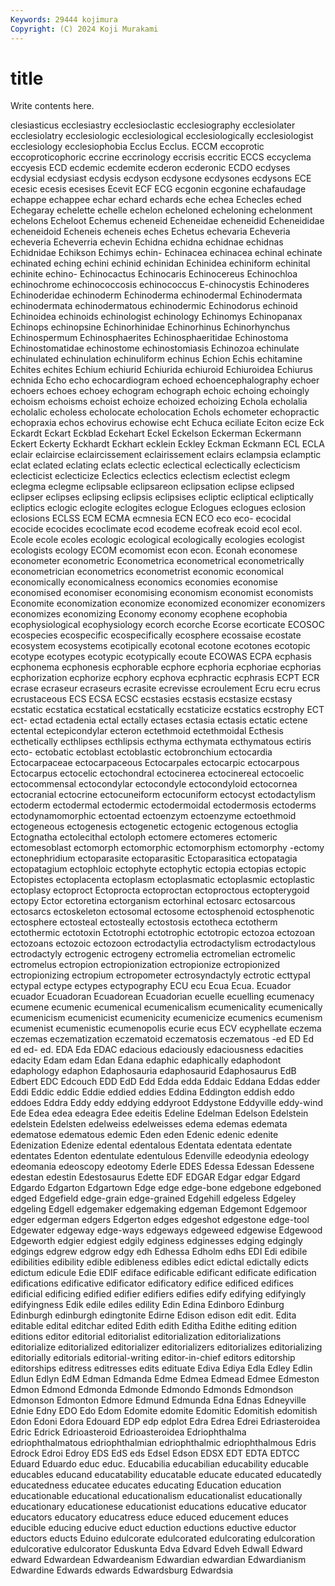 ```yaml
---
Keywords: 29444 kojimura
Copyright: (C) 2024 Koji Murakami
---
```


# title

Write contents here.



clesiasticus
ecclesiastry ecclesioclastic ecclesiography ecclesiolater ecclesiolatry ecclesiologic ecclesiological ecclesiologically ecclesiologist ecclesiology
ecclesiophobia Ecclus Ecclus. ECCM eccoprotic eccoproticophoric eccrine eccrinology eccrisis eccritic
ECCS eccyclema eccyesis ECD ecdemic ecdemite ecderon ecderonic ECDO ecdyses
ecdysial ecdysiast ecdysis ecdyson ecdysone ecdysones ecdysons ECE ecesic ecesis
ecesises Ecevit ECF ECG ecgonin ecgonine echafaudage echappe echappee echar
echard echards eche echea Echecles eched Echegaray echelette echelle echelon
echeloned echeloning echelonment echelons Echeloot Echemus echeneid Echeneidae echeneidid Echeneididae
echeneidoid Echeneis echeneis eches Echetus echevaria Echeveria echeveria Echeverria echevin
Echidna echidna echidnae echidnas Echidnidae Echikson Echimys echin- Echinacea echinacea
echinal echinate echinated eching echini echinid echinidan Echinidea echiniform echinital
echinite echino- Echinocactus Echinocaris Echinocereus Echinochloa echinochrome echinococcosis echinococcus E-chinocystis
Echinoderes Echinoderidae echinoderm Echinoderma echinodermal Echinodermata echinodermata echinodermatous echinodermic Echinodorus
echinoid Echinoidea echinoids echinologist echinology Echinomys Echinopanax Echinops echinopsine Echinorhinidae
Echinorhinus Echinorhynchus Echinospermum Echinosphaerites Echinosphaeritidae Echinostoma Echinostomatidae echinostome echinostomiasis Echinozoa
echinulate echinulated echinulation echinuliform echinus Echion Echis echitamine Echites echites
Echium echiurid Echiurida echiuroid Echiuroidea Echiurus echnida Echo echo echocardiogram
echoed echoencephalography echoer echoers echoes echoey echogram echograph echoic echoing
echoingly echoism echoisms echoist echoize echoized echoizing Echola echolalia echolalic
echoless echolocate echolocation Echols echometer echopractic echopraxia echos echovirus echowise
echt Echuca eciliate Eciton ecize Eck Eckardt Eckart Eckblad Eckehart
Eckel Eckelson Eckerman Eckermann Eckert Eckerty Eckhardt Eckhart ecklein Eckley
Eckman Eckmann ECL ECLA eclair eclaircise eclaircissement eclairissement eclairs eclampsia
eclamptic eclat eclated eclating eclats eclectic eclectical eclectically eclecticism eclecticist
eclecticize Eclectics eclectics eclectism eclectist eclegm eclegma eclegme eclipsable eclipsareon
eclipsation eclipse eclipsed eclipser eclipses eclipsing eclipsis eclipsises ecliptic ecliptical
ecliptically ecliptics eclogic eclogite eclogites eclogue Eclogues eclogues eclosion eclosions
ECLSS ECM ECMA ecmnesia ECN ECO eco eco- ecocidal ecocide
ecocides ecoclimate ecod ecodeme ecofreak ecoid ecol ecol. Ecole ecole
ecoles ecologic ecological ecologically ecologies ecologist ecologists ecology ECOM ecomomist
econ econ. Econah economese econometer econometric Econometrica econometrical econometrically econometrician
econometrics econometrist economic economical economically economicalness economics economies economise economised
economiser economising economism economist economists Economite economization economize economized economizer
economizers economizes economizing Economy economy ecophene ecophobia ecophysiological ecophysiology ecorch
ecorche Ecorse ecorticate ECOSOC ecospecies ecospecific ecospecifically ecosphere ecossaise ecostate
ecosystem ecosystems ecotipically ecotonal ecotone ecotones ecotopic ecotype ecotypes ecotypic
ecotypically ecoute ECOWAS ECPA ecphasis ecphonema ecphonesis ecphorable ecphore ecphoria
ecphoriae ecphorias ecphorization ecphorize ecphory ecphova ecphractic ecphrasis ECPT ECR
ecrase ecraseur ecraseurs ecrasite ecrevisse ecroulement Ecru ecru ecrus ecrustaceous
ECS ECSA ECSC ecstasies ecstasis ecstasize ecstasy ecstatic ecstatica ecstatical
ecstatically ecstaticize ecstatics ecstrophy ECT ect- ectad ectadenia ectal ectally
ectases ectasia ectasis ectatic ectene ectental ectepicondylar ecteron ectethmoid ectethmoidal
Ecthesis ecthetically ecthlipses ecthlipsis ecthyma ecthymata ecthymatous ectiris ecto- ectobatic
ectoblast ectoblastic ectobronchium ectocardia Ectocarpaceae ectocarpaceous Ectocarpales ectocarpic ectocarpous Ectocarpus
ectocelic ectochondral ectocinerea ectocinereal ectocoelic ectocommensal ectocondylar ectocondyle ectocondyloid ectocornea
ectocranial ectocrine ectocuneiform ectocuniform ectocyst ectodactylism ectoderm ectodermal ectodermic ectodermoidal
ectodermosis ectoderms ectodynamomorphic ectoentad ectoenzym ectoenzyme ectoethmoid ectogeneous ectogenesis ectogenetic
ectogenic ectogenous ectoglia Ectognatha ectolecithal ectoloph ectomere ectomeres ectomeric ectomesoblast
ectomorph ectomorphic ectomorphism ectomorphy -ectomy ectonephridium ectoparasite ectoparasitic Ectoparasitica ectopatagia
ectopatagium ectophloic ectophyte ectophytic ectopia ectopias ectopic Ectopistes ectoplacenta ectoplasm
ectoplasmatic ectoplasmic ectoplastic ectoplasy ectoproct Ectoprocta ectoproctan ectoproctous ectopterygoid ectopy
Ector ectoretina ectorganism ectorhinal ectosarc ectosarcous ectosarcs ectoskeleton ectosomal ectosome
ectosphenoid ectosphenotic ectosphere ectosteal ectosteally ectostosis ectotheca ectotherm ectothermic ectotoxin
Ectotrophi ectotrophic ectotropic ectozoa ectozoan ectozoans ectozoic ectozoon ectrodactylia ectrodactylism
ectrodactylous ectrodactyly ectrogenic ectrogeny ectromelia ectromelian ectromelic ectromelus ectropion ectropionization
ectropionize ectropionized ectropionizing ectropium ectropometer ectrosyndactyly ectrotic ecttypal ectypal ectype
ectypes ectypography ECU ecu Ecua Ecua. Ecuador ecuador Ecuadoran Ecuadorean
Ecuadorian ecuelle ecuelling ecumenacy ecumene ecumenic ecumenical ecumenicalism ecumenicality ecumenically
ecumenicism ecumenicist ecumenicity ecumenicize ecumenics ecumenism ecumenist ecumenistic ecumenopolis ecurie
ecus ECV ecyphellate eczema eczemas eczematization eczematoid eczematosis eczematous -ed
ED Ed ed ed- ed. EDA Eda EDAC edacious edaciously
edaciousness edacities edacity Edam edam Edan Edana edaphic edaphically edaphodont
edaphology edaphon Edaphosauria edaphosaurid Edaphosaurus EdB Edbert EDC Edcouch EDD
EdD Edd Edda edda Eddaic Eddana Eddas edder Eddi Eddic
eddic Eddie eddied eddies Eddina Eddington eddish eddo eddoes Eddra
Eddy eddy eddying eddyroot Eddystone Eddyville eddy-wind Ede Edea edea
edeagra Edee edeitis Edeline Edelman Edelson Edelstein edelstein Edelsten edelweiss
edelweisses edema edemas edemata edematose edematous edemic Eden eden Edenic
edenic edenite Edenization Edenize edental edentalous Edentata edentata edentate edentates
Edenton edentulate edentulous Edenville edeodynia edeology edeomania edeoscopy edeotomy Ederle
EDES Edessa Edessan Edessene edestan edestin Edestosaurus Edette EDF EDGAR
Edgar edgar Edgard Edgardo Edgarton Edgartown Edge edge edge-bone edgebone
edgeboned edged Edgefield edge-grain edge-grained Edgehill edgeless Edgeley edgeling Edgell
edgemaker edgemaking edgeman Edgemont Edgemoor edger edgerman edgers Edgerton edges
edgeshot edgestone edge-tool Edgewater edgeway edge-ways edgeways edgeweed edgewise Edgewood
Edgeworth edgier edgiest edgily edginess edginesses edging edgingly edgings edgrew
edgrow edgy edh Edhessa Edholm edhs EDI Edi edibile edibilities
edibility edible edibleness edibles edict edictal edictally edicts edictum edicule
Edie EDIF ediface edificable edificant edificate edification edifications edificative edificator
edificatory edifice edificed edifices edificial edificing edified edifier edifiers edifies
edify edifying edifyingly edifyingness Edik edile ediles edility Edin Edina
Edinboro Edinburg Edinburgh edinburgh edingtonite Edirne Edison edison edit edit.
Edita editable edital editchar edited Edith edith Editha Edithe editing
edition editions editor editorial editorialist editorialization editorializations editorialize editorialized editorializer
editorializers editorializes editorializing editorially editorials editorial-writing editor-in-chief editors editorship editorships
editress editresses edits edituate Ediva Ediya Edla Edley Edlin Edlun
Edlyn EdM Edman Edmanda Edme Edmea Edmead Edmee Edmeston Edmon
Edmond Edmonda Edmonde Edmondo Edmonds Edmondson Edmonson Edmonton Edmore Edmund
Edmunda Edna Ednas Edneyville Ednie Edny EDO Edo Edom Edomite
edomite Edomitic Edomitish edomitish Edon Edoni Edora Edouard EDP edp
edplot Edra Edrea Edrei Edriasteroidea Edric Edrick Edrioasteroid Edrioasteroidea Edriophthalma
edriophthalmatous edriophthalmian edriophthalmic edriophthalmous Edris Edrock Edroi Edroy EDS EdS
eds Edsel Edson EDSX EDT EDTA EDTCC Eduard Eduardo educ
educ. Educabilia educabilian educability educable educables educand educatability educatable educate
educated educatedly educatedness educatee educates educating Education education educationable educational
educationalism educationalist educationally educationary educationese educationist educations educative educator educators
educatory educatress educe educed educement educes educible educing educive educt
eduction eductions eductive eductor eductors educts Eduino edulcorate edulcorated edulcorating
edulcoration edulcorative edulcorator Eduskunta Edva Edvard Edveh Edwall Edward edward
Edwardean Edwardeanism Edwardian edwardian Edwardianism Edwardine Edwards edwards Edwardsburg Edwardsia
